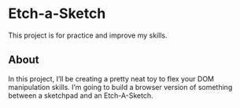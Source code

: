 # Etch-a-Sketch
This project is for practice and improve my skills.

## About
In this project, I’ll be creating a pretty neat toy to flex your DOM manipulation skills. I’m going to build a browser version of something between a sketchpad and an Etch-A-Sketch.